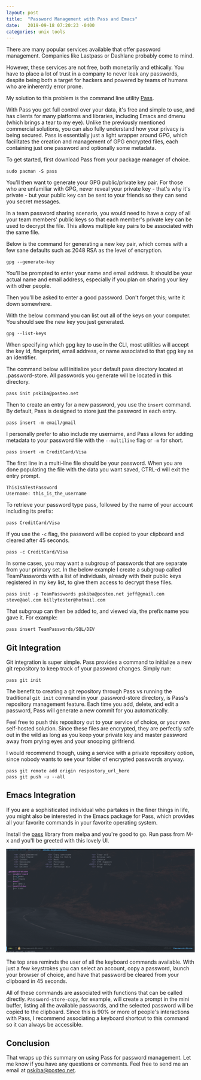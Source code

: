 ```yaml
---
layout: post
title:  "Password Management with Pass and Emacs"
date:   2019-09-18 07:20:23 -0400
categories: unix tools
---
```

There are many popular services available that offer password management. Companies like Lastpass or Dashlane probably come to mind. 

However, these services are not free, both monetarily and ethically. You have to place a lot of trust in a company to never leak any passwords, despite being both a target for hackers and powered by teams of humans who are inherently error prone.

My solution to this problem is the command line utility [Pass](https://www.passwordstore.org/).

With Pass you get full control over your data, it's free and simple to use, and has clients for many platforms and libraries, including Emacs and dmenu (which brings a tear to my eye). Unlike the previously mentioned commercial solutions, you can also fully understand how your privacy is being secured. Pass is essentially just a light wrapper around GPG, which facilitates the creation and management of GPG encrypted files, each containing just one password and optionally some metadata.

To get started, first download Pass from your package manager of choice.

```
sudo pacman -S pass
```

You'll then want to generate your GPG public/private key pair. For those who are unfamiliar with GPG, never reveal your private key - that's why it's private - but your public key can be sent to your friends so they can send you secret messages.

In a team password sharing scenario, you would need to have a copy of all your team members' public keys so that each member's private key can be used to decrypt the file. This allows multiple key pairs to be associated with the same file.

Below is the command for generating  a new key pair, which comes with a few sane defaults such as 2048 RSA as the level of encryption.

```
gpg --generate-key
```
You'll be prompted to enter your name and email address. It should be your actual name and email address, especially if you plan on sharing your key with other people.

Then you'll be asked to enter a good password. Don't forget this; write it down somewhere. 

With the below command you can list out all of the keys on your computer. You should see the new key you just generated.
```
gpg --list-keys
```

When specifying which gpg key to use in the CLI, most utilities will accept the key id, fingerprint, email address, or name associated to that gpg key as an identifier.

The command below will initialize your default pass directory located at .password-store. All passwords you generate will be located in this directory.
```
pass init pskiba@posteo.net
```
Then to create an entry for a new password, you use the `insert` command. By default, Pass is designed to store just the password in each entry. 

```
pass insert -m email/gmail
```
I personally prefer to also include my username, and Pass allows for adding metadata to your password file with the `--multiline` flag or `-m` for short.

```
pass insert -m CreditCard/Visa
```
The first line in a multi-line file should be your password. When you are done populating the file with the data you want saved, CTRL-d will exit the entry prompt.

```
ThisIsATestPassword
Username: this_is_the_username
```

To retrieve your password type pass, followed by the name of your account including its prefix:
```
pass CreditCard/Visa
```
If you use the `-c` flag, the password will be copied to your clipboard and cleared after 45 seconds.

```
pass -c CreditCard/Visa
```

In some cases, you may want a subgroup of passwords that are separate from your primary set. In the below example I create a subgroup called TeamPasswords with a list of individuals, already with their public keys registered in my key list, to give them access to decrypt these files.
```
pass init -p TeamPasswords pskiba@posteo.net jeff@gmail.com steve@aol.com billytester@hotmail.com
```

That subgroup can then be added to, and viewed via, the prefix name you gave it. For example:
```
pass insert TeamPasswords/SQL/DEV
```

## Git Integration
Git integration is super simple. Pass provides a command to initialize a new git repository to keep track of your password changes. Simply run:

```
pass git init
```
The benefit to creating a git repository through Pass vs running the traditional `git init` command in your .password-store directory, is Pass's repository management feature. Each time you add, delete, and edit a password, Pass will generate a new commit for you automatically.

Feel free to push this repository out to your service of choice, or your own self-hosted solution. Since these files are encrypted, they are perfectly safe out in the wild as long as you keep your private key and master password away from prying eyes and your snooping girlfriend.

I would recommend though, using a service with a private repository option, since nobody wants to see your folder of encrypted passwords anyway.

```
pass git remote add origin respostory_url_here
pass git push -u --all
```

## Emacs Integration
If you are a sophisticated individual who partakes in the finer things in life, you might also be interested in the Emacs package for Pass, which provides all your favorite commands in your favorite operating system. 

Install the [pass](https://melpa.org/#/pass) library from melpa and you're good to go. Run pass from M-x and you'll be greeted with this lovely UI.

<img src="/assets/images/pass-cli/emacs-pass.png" alt="Emacs Pass Package" />

The top area reminds the user of all the keyboard commands available. With just a few keystrokes you can select an account, copy a password, launch your browser of choice, and have that password be cleared from your clipboard in 45 seconds.

All of these commands are associated with functions that can be called directly. `Password-store-copy`, for example, will create a prompt in the mini buffer, listing all the available passwords, and the selected password will be copied to the clipboard. Since this is 90% or more of people's interactions with Pass, I recommend associating a keyboard shortcut to this command so it can always be accessible. 

## Conclusion

That wraps up this summary on using Pass for password management. Let me know if you have any questions or comments. Feel free to send me an email at [pskiba@posteo.net](mailto:pskiba@posteo.net).
